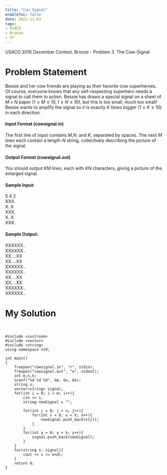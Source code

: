 ```yaml
---
title: "Cow Signal"
enableToc: false
date: 2022-11-03
tags:
- USACO
- Bronze
- CP
---
```


USACO 2016 December Contest, Bronze - Problem 3. The Cow-Signal
# Problem Statement

Bessie and her cow friends are playing as their favorite cow superheroes. Of course, everyone knows that any self-respecting superhero needs a signal to call them to action. Bessie has drawn a special signal on a sheet of $M×N$ paper $(1≤M≤10,1≤N≤10)$, but this is too small, much too small! Bessie wants to amplify the signal so it is exactly $K$ times bigger $(1≤K≤10)$ in each direction.

#### Input Format (cowsignal.in)

The first line of input contains $M$,$N$, and $K$, separated by spaces.
The next $M$ lines each contain a length-$N$ string, collectively describing the picture of the signal.

#### Output Format (cowsignal.out)

You should output $KM$ lines, each with $KN$ characters, giving a picture of the enlarged signal.


#### Sample Input: 
5 4 2   <br>
XXX.    <br>
X..X    <br>
XXX.    <br>
X..X    <br>
XXX.    <br>
#### Sample Output:

XXXXXX..    <br>
XXXXXX..    <br>
XX....XX    <br>
XX....XX    <br>
XXXXXX..    <br>
XXXXXX..    <br>
XX....XX    <br>
XX....XX    <br>
XXXXXX..    <br>
XXXXXX..    <br>

# My Solution
<br>

```
#include <iostream>
#include <vector>
#include <string>
using namespace std;

int main()
{
    freopen("cowsignal.in", "r", stdin);
	freopen("cowsignal.out", "w", stdout);
    int m,n,k;
    scanf("%d %d %d", &m, &n, &k);
    string s; 
    vector<string> signal;
    for(int i = 0; i < m; i++){
        cin >> s;
        string newSignal = "";

        for(int j = 0; j < n; j++){
            for(int x = 0; x < k; x++){
                newSignal.push_back(s[j]);
            }
        }
        for(int y = 0; y < k; y++){
            signal.push_back(newSignal);
        }
    }
    for(string s: signal){
        cout << s << endl;
    }
    return 0;
}

```
